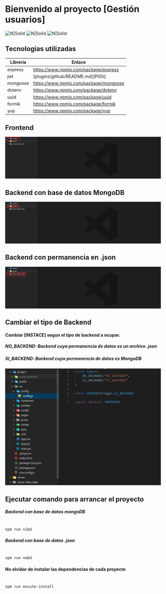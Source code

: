 # Bienvenido al proyecto [Gestión usuarios]

![N|Solid](https://www.muylinux.com/wp-content/uploads/2022/04/nodejs.png)
![N|Solid](https://s3-ap-southeast-1.amazonaws.com/kipalog.com/76stxjgnc9_hook.png)
![N|Solid](https://camo.githubusercontent.com/3f3e504464e785460d7eef56127625251932602c143d225e7103e1c493c79c90/68747470733a2f2f7765626173736574732e6d6f6e676f64622e636f6d2f5f636f6d5f6173736574732f636d732f6d6f6e676f64622d6c6f676f2d7267622d6a36773237316731786e2e6a7067)

## Tecnologías utilizadas

| Librería | Enlace |
| ------ | ------ |
| express | https://www.npmjs.com/package/express |
| jwt | [plugins/github/README.md][PlGh] |
| mongoose | https://www.npmjs.com/package/mongoose |
| dotenv | https://www.npmjs.com/package/dotenv |
| uuid | https://www.npmjs.com/package/uuid |
| formik | https://www.npmjs.com/package/formik |
| yup | https://www.npmjs.com/package/yup |

## Frontend
![N|Solid](https://github.com/HansM7/project_aplication/blob/master/img002.png?raw=true)
## Backend con base de datos MongoDB
![N|Solid](https://github.com/HansM7/project_aplication/blob/master/img001.PNG?raw=true)
## Backend con permanencia en .json
![N|Solid](https://github.com/HansM7/project_aplication/blob/master/img003.png?raw=true)
## Cambiar el tipo de Backend
#### Cambiar [INSTACE] segun el tipo de backend a ocupar.
##### NO_BACKEND: Backend cuya permanencia de datos es un archivo .json
##### SI_BACKEND: Backend cuya permanencia de datos es MongoDB
![N|Solid](https://github.com/HansM7/project_aplication/blob/master/img004.PNG?raw=true)

## Ejecutar comando para arrancar el proyecto
##### Backend con base de datos mongoDB
#
```sh
npm run sibd
```
##### Backend con base de datos .json
#
```sh
npm run nobd
```

#### No olvidar de instalar las dependencias de cada proyecto
#
```sh
npm run excute-install
```
